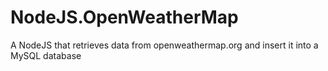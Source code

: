 # NodeJS.OpenWeatherMap
A NodeJS that retrieves data from openweathermap.org and insert it into a MySQL database
